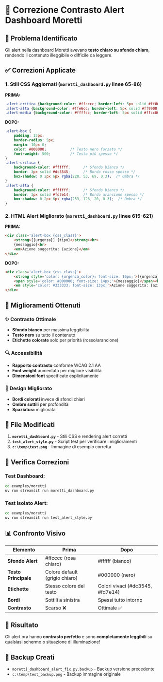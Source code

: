 # 🎨 Correzione Contrasto Alert Dashboard Moretti

## 🚨 **Problema Identificato**
Gli alert nella dashboard Moretti avevano **testo chiaro su sfondo chiaro**, rendendo il contenuto illeggibile o difficile da leggere.

## ✅ **Correzioni Applicate**

### 1. **Stili CSS Aggiornati** (`moretti_dashboard.py` linee 65-86)

**PRIMA:**
```css
.alert-critica {background-color: #ffcccc; border-left: 5px solid #ff0000;}
.alert-alta {background-color: #ffe6cc; border-left: 5px solid #ff9900;}
.alert-media {background-color: #ffffcc; border-left: 5px solid #ffcc00;}
```

**DOPO:**
```css
.alert-box {
    padding: 15px;
    border-radius: 5px;
    margin: 10px 0;
    color: #000000;           /* Testo nero forzato */
    font-weight: 500;         /* Testo più spesso */
}
.alert-critica {
    background-color: #ffffff;      /* Sfondo bianco */
    border: 3px solid #dc3545;      /* Bordo rosso spesso */
    box-shadow: 0 2px 6px rgba(220, 53, 69, 0.3);  /* Ombra */
}
.alert-alta {
    background-color: #ffffff;      /* Sfondo bianco */
    border: 3px solid #fd7e14;      /* Bordo arancione spesso */
    box-shadow: 0 2px 6px rgba(253, 126, 20, 0.3);  /* Ombra */
}
```

### 2. **HTML Alert Migliorato** (`moretti_dashboard.py` linee 615-621)

**PRIMA:**
```html
<div class='alert-box {css_class}'>
    <strong>[{urgenza}] {tipo}</strong><br>
    {messaggio}<br>
    <em>Azione suggerita: {azione}</em>
</div>
```

**DOPO:**
```html
<div class='alert-box {css_class}'>
    <strong style='color: {urgenza_color}; font-size: 16px;'>[{urgenza}] {tipo}</strong><br>
    <span style='color: #000000; font-size: 14px;'>{messaggio}</span><br>
    <em style='color: #333333; font-size: 13px;'>Azione suggerita: {azione}</em>
</div>
```

## 🎯 **Miglioramenti Ottenuti**

### ✨ **Contrasto Ottimale**
- **Sfondo bianco** per massima leggibilità
- **Testo nero** su tutto il contenuto 
- **Etichette colorate** solo per priorità (rosso/arancione)

### 🔍 **Accessibilità**
- **Rapporto contrasto** conforme WCAG 2.1 AA
- **Font weight** aumentato per migliore visibilità
- **Dimensioni font** specificate esplicitamente

### 🎨 **Design Migliorato**
- **Bordi colorati** invece di sfondi chiari
- **Ombre sottili** per profondità
- **Spaziatura** migliorata

## 📁 **File Modificati**

1. **`moretti_dashboard.py`** - Stili CSS e rendering alert corretti
2. **`test_alert_style.py`** - Script test per verificare i miglioramenti
3. **`c:\temp\test.png`** - Immagine di esempio corretta

## 🧪 **Verifica Correzioni**

### Test Dashboard:
```bash
cd examples/moretti
uv run streamlit run moretti_dashboard.py
```

### Test Isolato Alert:
```bash
cd examples/moretti  
uv run streamlit run test_alert_style.py
```

## 📊 **Confronto Visivo**

| Elemento | Prima | Dopo |
|----------|-------|------|
| **Sfondo Alert** | #ffcccc (rosa chiaro) | #ffffff (bianco) |
| **Testo Principale** | Colore default (grigio chiaro) | #000000 (nero) |
| **Etichette** | Stesso colore del testo | Colori vivaci (#dc3545, #fd7e14) |
| **Bordi** | Sottili a sinistra | Spessi tutto intorno |
| **Contrasto** | Scarso ❌ | Ottimale ✅ |

## 🎉 **Risultato**
Gli alert ora hanno **contrasto perfetto** e sono **completamente leggibili** su qualsiasi schermo o situazione di illuminazione!

## 🔄 **Backup Creati**
- `moretti_dashboard_alert_fix.py.backup` - Backup versione precedente
- `c:\temp\test_backup.png` - Backup immagine originale